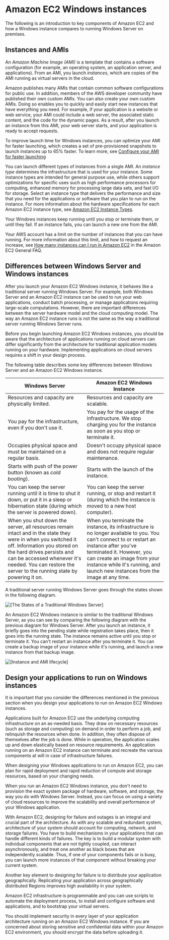 # Amazon EC2 Windows instances<a name="EC2Win_Infrastructure"></a>

The following is an introduction to key components of Amazon EC2 and how a Windows instance compares to running Windows Server on premises\.

## Instances and AMIs<a name="ec2-instances-and-amis"></a>

An *Amazon Machine Image \(AMI\)* is a template that contains a software configuration \(for example, an operating system, an application server, and applications\)\. From an AMI, you launch *instances*, which are copies of the AMI running as virtual servers in the cloud\.

Amazon publishes many AMIs that contain common software configurations for public use\. In addition, members of the AWS developer community have published their own custom AMIs\. You can also create your own custom AMIs\. Doing so enables you to quickly and easily start new instances that have everything you need\. For example, if your application is a website or web service, your AMI could include a web server, the associated static content, and the code for the dynamic pages\. As a result, after you launch an instance from this AMI, your web server starts, and your application is ready to accept requests\.

To improve launch time for Windows instances, you can optimize your AMI for faster launching, which creates a set of pre\-provisioned snapshots to launch instances up to 65% faster\. To learn more, see [Configure your AMI for faster launching](windows-ami-version-history.md#win-ami-config-fast-launch)

You can launch different types of instances from a single AMI\. An *instance type* determines the infrastructure that is used for your instance\. Some instance types are intended for general purpose use, while others support optimizations for specific uses such as high performance processors for computing, enhanced memory for processing large data sets, and fast I/O for storage\. Select an instance type that delivers the performance and size that you need for the applications or software that you plan to run on the instance\. For more information about the hardware specifications for each Amazon EC2 instance type, see [Amazon EC2 Instance Types](https://aws.amazon.com/ec2/instance-types/)\.

Your Windows instances keep running until you stop or terminate them, or until they fail\. If an instance fails, you can launch a new one from the AMI\.

Your AWS account has a limit on the number of instances that you can have running\. For more information about this limit, and how to request an increase, see [How many instances can I run in Amazon EC2](https://aws.amazon.com/ec2/faqs/#How_many_instances_can_I_run_in_Amazon_EC2) in the Amazon EC2 General FAQ\.

## Differences between Windows Server and Windows instances<a name="EC2InstanceAndWindowsServer"></a>

After you launch your Amazon EC2 Windows instance, it behaves like a traditional server running Windows Server\. For example, both Windows Server and an Amazon EC2 instance can be used to run your web applications, conduct batch processing, or manage applications requiring large\-scale computations\. However, there are important differences between the server hardware model and the cloud computing model\. The way an Amazon EC2 instance runs is not the same as the way a traditional server running Windows Server runs\.

Before you begin launching Amazon EC2 Windows instances, you should be aware that the architecture of applications running on cloud servers can differ significantly from the architecture for traditional application models running on your hardware\. Implementing applications on cloud servers requires a shift in your design process\. 

The following table describes some key differences between Windows Server and an Amazon EC2 Windows instance\. 


| Windows Server | Amazon EC2 Windows Instance | 
| --- | --- | 
|  Resources and capacity are physically limited\.  |  Resources and capacity are scalable\.  | 
|  You pay for the infrastructure, even if you don't use it\.  |  You pay for the usage of the infrastructure\. We stop charging you for the instance as soon as you stop or terminate it\.  | 
|  Occupies physical space and must be maintained on a regular basis\.  |  Doesn't occupy physical space and does not require regular maintenance\.  | 
|  Starts with push of the power button \(known as *cold booting*\)\.  |  Starts with the launch of the instance\.  | 
|  You can keep the server running until it is time to shut it down, or put it in a sleep or hibernation state \(during which the server is powered down\)\.  |  You can keep the server running, or stop and restart it \(during which the instance is moved to a new host computer\)\.  | 
|  When you shut down the server, all resources remain intact and in the state they were in when you switched it off\. Information you stored on the hard drives persists and can be accessed whenever it's needed\. You can restore the server to the running state by powering it on\.  |  When you terminate the instance, its infrastructure is no longer available to you\. You can't connect to or restart an instance after you've terminated it\. However, you can create an image from your instance while it's running, and launch new instances from the image at any time\.  | 

A traditional server running Windows Server goes through the states shown in the following diagram\.

![\[The States of a Traditional Windows Server\]](http://docs.aws.amazon.com/AWSEC2/latest/WindowsGuide/images/windows_server_lifecycle.png)

An Amazon EC2 Windows instance is similar to the traditional Windows Server, as you can see by comparing the following diagram with the previous diagram for Windows Server\. After you launch an instance, it briefly goes into the pending state while registration takes place, then it goes into the running state\. The instance remains active until you stop or terminate it\. You can't restart an instance after you terminate it\. You can create a backup image of your instance while it's running, and launch a new instance from that backup image\.

![\[Instance and AMI lifecycle\]](http://docs.aws.amazon.com/AWSEC2/latest/WindowsGuide/images/instance_lifecycle.png)

## Design your applications to run on Windows instances<a name="Win_AppDesign"></a>

It is important that you consider the differences mentioned in the previous section when you design your applications to run on Amazon EC2 Windows instances\.

Applications built for Amazon EC2 use the underlying computing infrastructure on an as\-needed basis\. They draw on necessary resources \(such as storage and computing\) on demand in order to perform a job, and relinquish the resources when done\. In addition, they often dispose of themselves after the job is done\. While in operation, the application scales up and down elastically based on resource requirements\. An application running on an Amazon EC2 instance can terminate and recreate the various components at will in case of infrastructure failures\. 

When designing your Windows applications to run on Amazon EC2, you can plan for rapid deployment and rapid reduction of compute and storage resources, based on your changing needs\. 

When you run an Amazon EC2 Windows instance, you don't need to provision the exact system package of hardware, software, and storage, the way you do with Windows Server\. Instead, you can focus on using a variety of cloud resources to improve the scalability and overall performance of your Windows application\. 

With Amazon EC2, designing for failure and outages is an integral and crucial part of the architecture\. As with any scalable and redundant system, architecture of your system should account for computing, network, and storage failures\. You have to build mechanisms in your applications that can handle different kinds of failures\. The key is to build a modular system with individual components that are not tightly coupled, can interact asynchronously, and treat one another as black boxes that are independently scalable\. Thus, if one of your components fails or is busy, you can launch more instances of that component without breaking your current system\.

Another key element to designing for failure is to distribute your application geographically\. Replicating your application across geographically distributed Regions improves high availability in your system\.

Amazon EC2 infrastructure is programmable and you can use scripts to automate the deployment process, to install and configure software and applications, and to bootstrap your virtual servers\.

You should implement security in every layer of your application architecture running on an Amazon EC2 Windows instance\. If you are concerned about storing sensitive and confidential data within your Amazon EC2 environment, you should encrypt the data before uploading it\.